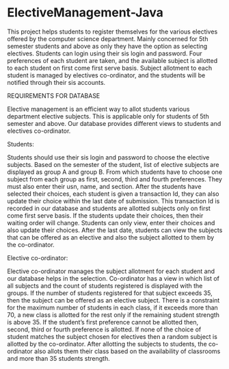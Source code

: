 # ElectiveManagement-Java
This project helps students to register themselves for the various electives offered by the computer science department. Mainly concerned for 5th semester students and above as only they have the option as selecting electives. Students can login using their sis login and password. Four preferences of each student are taken, and the available subject is allotted to each student on first come first serve basis. Subject allotment to each student is managed by electives co-ordinator, and the students will be notified through their sis accounts.


REQUIREMENTS  FOR  DATABASE

Elective management is an efficient way to allot students various department elective subjects. This is applicable only for students of 5th semester and above. Our database provides different views to students and electives co-ordinator. 
 
Students:

Students should use their sis login and password to choose the elective subjects. Based on the semester of the student, list of elective subjects are displayed as group A and group B. From which students have to choose one subject from each group as first, second, third and fourth preferences. They must also enter their usn, name, and section. 
     After the students have selected their choices, each student is given a transaction Id, they can also update their choice within the last date of submission. This transaction Id is recorded in our database and students are allotted subjects only on first come first serve basis. If the students update their choices, then their waiting order will change. Students can only view, enter their choices and also update their choices. After the last date, students can view the subjects that can be offered as an elective and also the subject allotted to them by the co-ordinator. 


Elective co-ordinator: 

 Elective co-ordinator manages the subject allotment for each student and our database helps in the selection. Co-ordinator has a view in which list of all subjects and the count of students registered is displayed with the groups. If the number of students registered for that subject exceeds 35, then the subject can be offered as an elective subject. There is a constraint for the maximum number of students in each class, if it exceeds more than 70, a new class is allotted for the rest only if the remaining student strength is above 35. If the student’s first preference cannot be allotted then, second, third or fourth preference is allotted. If none of the choice of student matches the subject chosen for electives then a random subject is allotted by the co-ordinator. After allotting the subjects to students, the co-ordinator also allots them their class based on the availability of classrooms and more than 35 students strength. 



